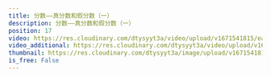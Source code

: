 ```yaml
---
title: 分数——真分数和假分数（一）
description: 分数——真分数和假分数（一）
position: 17
video: https://res.cloudinary.com/dtysyyt3a/video/upload/v1671541815/easymath/5年级下/04单元分数的意义和性质/lbsv3captsg9bopamqve.mp4
video_additional: https://res.cloudinary.com/dtysyyt3a/video/upload/v1671541931/easymath/5年级下/04单元分数的意义和性质/每课一题的解答视频/yll8y7rjemzdljtygqpe.mp4
thumbnail: https://res.cloudinary.com/dtysyyt3a/image/upload/v1671541819/easymath/5年级下/04单元分数的意义和性质/mbf2ikbkd5dvbfodbrri.png
is_free: False
---
```

